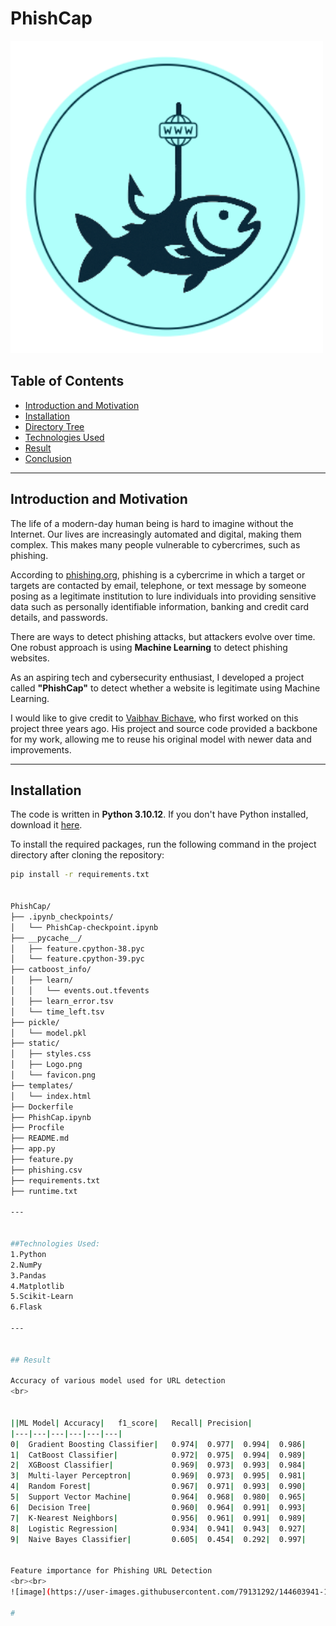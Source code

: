 # PhishCap

<img width="500" height="500" alt="PhishCap Logo" src="static/Logo.png" />

## Table of Contents
- [Introduction and Motivation](#introduction-and-motivation)
- [Installation](#installation)
- [Directory Tree](#directory-tree)
- [Technologies Used](#technologies-used)
- [Result](#result)
- [Conclusion](#conclusion)

---

## Introduction and Motivation

The life of a modern-day human being is hard to imagine without the Internet. Our lives are increasingly automated and digital, making them complex. This makes many people vulnerable to cybercrimes, such as phishing.  

According to [phishing.org](https://www.phishing.org/), phishing is a cybercrime in which a target or targets are contacted by email, telephone, or text message by someone posing as a legitimate institution to lure individuals into providing sensitive data such as personally identifiable information, banking and credit card details, and passwords.

There are ways to detect phishing attacks, but attackers evolve over time. One robust approach is using **Machine Learning** to detect phishing websites.  

As an aspiring tech and cybersecurity enthusiast, I developed a project called **"PhishCap"** to detect whether a website is legitimate using Machine Learning.  

I would like to give credit to [Vaibhav Bichave](https://github.com/vaibhavbichave), who first worked on this project three years ago. His project and source code provided a backbone for my work, allowing me to reuse his original model with newer data and improvements.

---


## Installation

The code is written in **Python 3.10.12**. If you don't have Python installed, download it [here](https://www.python.org/downloads/).  

To install the required packages, run the following command in the project directory after cloning the repository:

```bash
pip install -r requirements.txt


PhishCap/
├── .ipynb_checkpoints/
│   └── PhishCap-checkpoint.ipynb
├── __pycache__/
│   ├── feature.cpython-38.pyc
│   └── feature.cpython-39.pyc
├── catboost_info/
│   ├── learn/
│   │   └── events.out.tfevents
│   ├── learn_error.tsv
│   └── time_left.tsv
├── pickle/
│   └── model.pkl
├── static/
│   ├── styles.css
│   ├── Logo.png
│   └── favicon.png
├── templates/
│   └── index.html
├── Dockerfile
├── PhishCap.ipynb
├── Procfile
├── README.md
├── app.py
├── feature.py
├── phishing.csv
├── requirements.txt
├── runtime.txt

---


##Technologies Used:
1.Python
2.NumPy
3.Pandas
4.Matplotlib
5.Scikit-Learn
6.Flask

---


## Result

Accuracy of various model used for URL detection
<br>


||ML Model|	Accuracy|  	f1_score|	Recall|	Precision|
|---|---|---|---|---|---|
0|	Gradient Boosting Classifier|	0.974|	0.977|	0.994|	0.986|
1|	CatBoost Classifier|	        0.972|	0.975|	0.994|	0.989|
2|	XGBoost Classifier| 	        0.969|	0.973|	0.993|	0.984|
3|	Multi-layer Perceptron|	        0.969|	0.973|	0.995|	0.981|
4|	Random Forest|	                0.967|	0.971|	0.993|	0.990|
5|	Support Vector Machine|	        0.964|	0.968|	0.980|	0.965|
6|	Decision Tree|      	        0.960|	0.964|	0.991|	0.993|
7|	K-Nearest Neighbors|        	0.956|	0.961|	0.991|	0.989|
8|	Logistic Regression|        	0.934|	0.941|	0.943|	0.927|
9|	Naive Bayes Classifier|     	0.605|	0.454|	0.292|	0.997|


Feature importance for Phishing URL Detection 
<br><br>
![image](https://user-images.githubusercontent.com/79131292/144603941-19044aae-7d7b-4e9a-88a8-6adfd8626f77.png)

#           
 
 